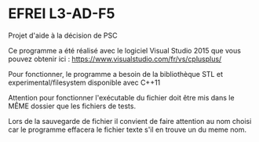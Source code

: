 ﻿# EFREI L3-AD-F5
Projet d'aide à la décision de PSC 

Ce programme a été réalisé avec le logiciel Visual Studio 2015 que vous pouvez obtenir ici : https://www.visualstudio.com/fr/vs/cplusplus/

Pour fonctionner, le programme a besoin de la bibliothèque STL et experimental/filesystem disponible avec C++11

Attention pour fonctionner l'exécutable du fichier doit être mis dans le MÊME dossier que les fichiers de tests.

Lors de la sauvegarde de fichier il convient de faire attention au nom choisi car le programme effacera le fichier texte s'il en trouve un du meme nom.